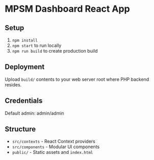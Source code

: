 # MPSM Dashboard React App

## Setup

1. `npm install`  
2. `npm start` to run locally  
3. `npm run build` to create production build

## Deployment

Upload `build/` contents to your web server root where PHP backend resides.

## Credentials

Default admin: admin/admin

## Structure

- `src/contexts` - React Context providers  
- `src/components` - Modular UI components  
- `public/` - Static assets and `index.html`  
